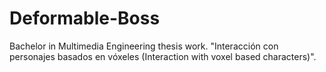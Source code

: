 # Deformable-Boss
Bachelor in Multimedia Engineering thesis work. "Interacción con personajes basados en vóxeles (Interaction with voxel based characters)".
